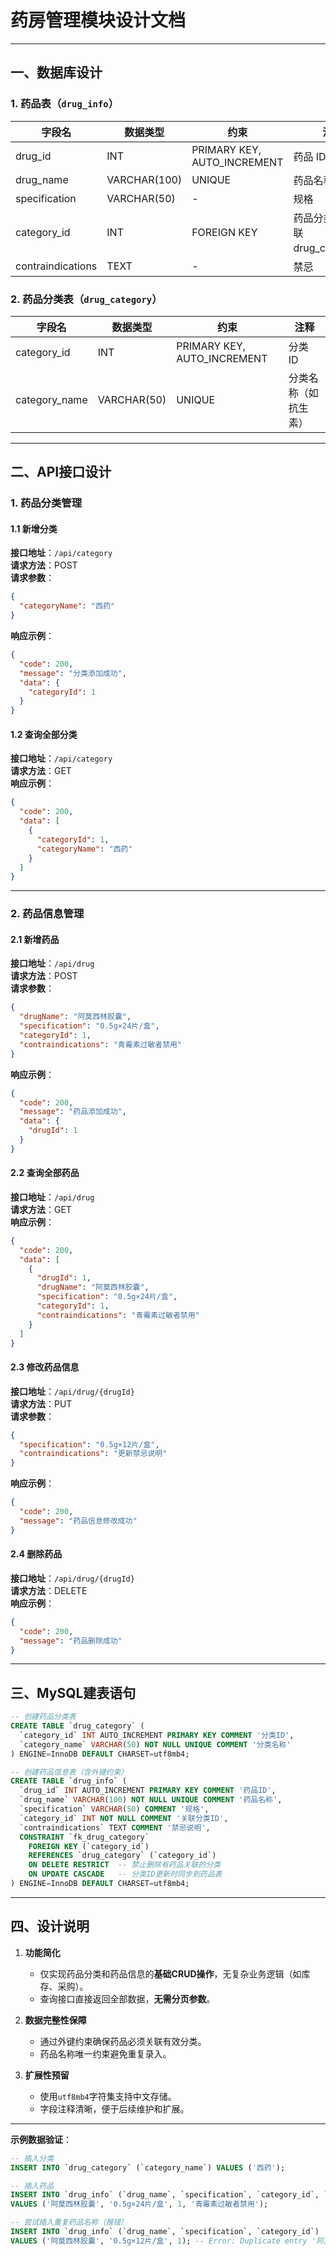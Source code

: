 # 药房管理模块设计文档

---

## **一、数据库设计**

### **1. 药品表（`drug_info`）**

| **字段名**        | **数据类型** | **约束**                    | **注释**                          |
| ----------------- | ------------ | --------------------------- | --------------------------------- |
| drug_id           | INT          | PRIMARY KEY, AUTO_INCREMENT | 药品 ID                           |
| drug_name         | VARCHAR(100) | UNIQUE                      | 药品名称                          |
| specification     | VARCHAR(50)  | -                           | 规格                              |
| category_id       | INT          | FOREIGN KEY                 | 药品分类 ID（关联 drug_category） |
| contraindications | TEXT         | -                           | 禁忌                              |

### **2. 药品分类表（`drug_category`）**

| **字段名**    | **数据类型** | **约束**                    | **注释**             |
| ------------- | ------------ | --------------------------- | -------------------- |
| category_id   | INT          | PRIMARY KEY, AUTO_INCREMENT | 分类 ID              |
| category_name | VARCHAR(50)  | UNIQUE                      | 分类名称（如抗生素） |

---

## **二、API接口设计**

### **1. 药品分类管理**

#### **1.1 新增分类**  
**接口地址**：`/api/category`  
**请求方法**：POST  
**请求参数**：  
```json
{
  "categoryName": "西药"
}
```
**响应示例**：  
```json
{
  "code": 200,
  "message": "分类添加成功",
  "data": {
    "categoryId": 1
  }
}
```

#### **1.2 查询全部分类**  
**接口地址**：`/api/category`  
**请求方法**：GET  
**响应示例**：  
```json
{
  "code": 200,
  "data": [
    {
      "categoryId": 1,
      "categoryName": "西药"
    }
  ]
}
```

---

### **2. 药品信息管理**

#### **2.1 新增药品**  
**接口地址**：`/api/drug`  
**请求方法**：POST  
**请求参数**：  
```json
{
  "drugName": "阿莫西林胶囊",
  "specification": "0.5g×24片/盒",
  "categoryId": 1,
  "contraindications": "青霉素过敏者禁用"
}
```
**响应示例**：  
```json
{
  "code": 200,
  "message": "药品添加成功",
  "data": {
    "drugId": 1
  }
}
```

#### **2.2 查询全部药品**  
**接口地址**：`/api/drug`  
**请求方法**：GET  
**响应示例**：  
```json
{
  "code": 200,
  "data": [
    {
      "drugId": 1,
      "drugName": "阿莫西林胶囊",
      "specification": "0.5g×24片/盒",
      "categoryId": 1,
      "contraindications": "青霉素过敏者禁用"
    }
  ]
}
```

#### **2.3 修改药品信息**  
**接口地址**：`/api/drug/{drugId}`  
**请求方法**：PUT  
**请求参数**：  
```json
{
  "specification": "0.5g×12片/盒",
  "contraindications": "更新禁忌说明"
}
```
**响应示例**：  
```json
{
  "code": 200,
  "message": "药品信息修改成功"
}
```

#### **2.4 删除药品**  
**接口地址**：`/api/drug/{drugId}`  
**请求方法**：DELETE  
**响应示例**：  
```json
{
  "code": 200,
  "message": "药品删除成功"
}
```

---

## **三、MySQL建表语句**

```sql
-- 创建药品分类表
CREATE TABLE `drug_category` (
  `category_id` INT AUTO_INCREMENT PRIMARY KEY COMMENT '分类ID',
  `category_name` VARCHAR(50) NOT NULL UNIQUE COMMENT '分类名称'
) ENGINE=InnoDB DEFAULT CHARSET=utf8mb4;

-- 创建药品信息表（含外键约束）
CREATE TABLE `drug_info` (
  `drug_id` INT AUTO_INCREMENT PRIMARY KEY COMMENT '药品ID',
  `drug_name` VARCHAR(100) NOT NULL UNIQUE COMMENT '药品名称',
  `specification` VARCHAR(50) COMMENT '规格',
  `category_id` INT NOT NULL COMMENT '关联分类ID',
  `contraindications` TEXT COMMENT '禁忌说明',
  CONSTRAINT `fk_drug_category` 
    FOREIGN KEY (`category_id`) 
    REFERENCES `drug_category` (`category_id`)
    ON DELETE RESTRICT  -- 禁止删除有药品关联的分类
    ON UPDATE CASCADE   -- 分类ID更新时同步到药品表
) ENGINE=InnoDB DEFAULT CHARSET=utf8mb4;
```

---

## **四、设计说明**

1. **功能简化**  
   - 仅实现药品分类和药品信息的**基础CRUD操作**，无复杂业务逻辑（如库存、采购）。  
   - 查询接口直接返回全部数据，**无需分页参数**。  

2. **数据完整性保障**  
   - 通过外键约束确保药品必须关联有效分类。  
   - 药品名称唯一约束避免重复录入。  

3. **扩展性预留**  
   - 使用`utf8mb4`字符集支持中文存储。  
   - 字段注释清晰，便于后续维护和扩展。  

---

**示例数据验证**：
```sql
-- 插入分类
INSERT INTO `drug_category` (`category_name`) VALUES ('西药');

-- 插入药品
INSERT INTO `drug_info` (`drug_name`, `specification`, `category_id`, `contraindications`) 
VALUES ('阿莫西林胶囊', '0.5g×24片/盒', 1, '青霉素过敏者禁用');

-- 尝试插入重复药品名称（报错）
INSERT INTO `drug_info` (`drug_name`, `specification`, `category_id`) 
VALUES ('阿莫西林胶囊', '0.5g×12片/盒', 1); -- Error: Duplicate entry '阿莫西林胶囊' for key 'drug_name'
```